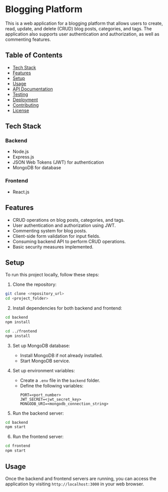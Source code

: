 # Blogging Platform

This is a web application for a blogging platform that allows users to create, read, update, and delete (CRUD) blog posts, categories, and tags. The application also supports user authentication and authorization, as well as commenting features.

## Table of Contents

- [Tech Stack](#tech-stack)
- [Features](#features)
- [Setup](#setup)
- [Usage](#usage)
- [API Documentation](#api-documentation)
- [Testing](#testing)
- [Deployment](#deployment)
- [Contributing](#contributing)
- [License](#license)

## Tech Stack

### Backend

- Node.js
- Express.js
- JSON Web Tokens (JWT) for authentication
- MongoDB for database

### Frontend

- React.js

## Features

- CRUD operations on blog posts, categories, and tags.
- User authentication and authorization using JWT.
- Commenting system for blog posts.
- Client-side form validation for input fields.
- Consuming backend API to perform CRUD operations.
- Basic security measures implemented.

## Setup

To run this project locally, follow these steps:

1. Clone the repository:

```bash
git clone <repository_url>
cd <project_folder>
```

2. Install dependencies for both backend and frontend:

```bash
cd backend
npm install

cd ../frontend
npm install
```

3. Set up MongoDB database:

   - Install MongoDB if not already installed.
   - Start MongoDB service.

4. Set up environment variables:

   - Create a `.env` file in the `backend` folder.
   - Define the following variables:
     ```
     PORT=<port_number>
     JWT_SECRET=<jwt_secret_key>
     MONGODB_URI=<mongodb_connection_string>
     ```

5. Run the backend server:

```bash
cd backend
npm start
```

6. Run the frontend server:

```bash
cd frontend
npm start
```

## Usage

Once the backend and frontend servers are running, you can access the application by visiting `http://localhost:3000` in your web browser.

